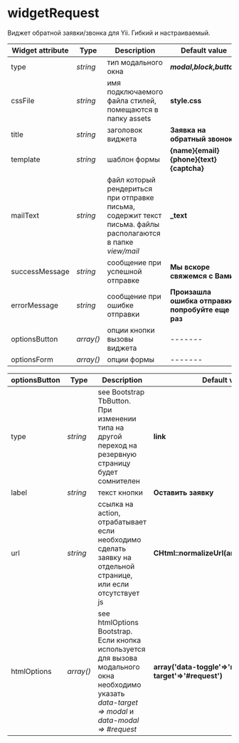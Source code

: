widgetRequest
=============

Виджет обратной заявки/звонка для Yii. Гибкий и настраиваемый.

Widget attribute |Type| Description|Default value|
------------- |------| -------------|-------|
type  |*string*| тип модального окна |***modal*,*block*,*button***| 
сssFile  |*string*| имя подключаемого файла стилей, помещаются в папку assets |**style.css**|
title |*string*|заголовок виджета|**Заявка на обратный звонок**|
template  |*string*| шаблон формы |**{name}{email}{phone}{text}{captcha}**|
mailText  |*string*| файл который рендериться при отправке письма, содержит текст письма. файлы располагаются в папке *view/mail*|**_text**|
successMessage |*string*| сообщение при успешной отправке|**Мы вскоре свяжемся с Вами!**|
errorMessage |*string*| сообщение при ошибке отправки|**Произашла ошибка отправки, попробуйте еще раз**|
optionsButton |*array()*|  опции кнопки вызовы виджета|-------|
optionsForm |*array()*| опции формы|-------|

optionsButton |Type| Description| Default value|
------------- |------| -------------|-------|
type  |*string*|see Bootstrap TbButton. При изменении типа на другой переход на резервную страницу будет сомнителен |**link**|
label  |*string*| текст кнопки|**Оставить заявку**|
url |*string*|ссылка на action, отрабатывает если необходимо сделать заявку на отдельной странице, или если отсутствует js |**CHtml::normalizeUrl(array('site/request')**|
htmlOptions |*array()*| see htmlOptions Bootstrap. Если кнопка используется для вызова модального окна необходимо указать *data-target => modal* и *data-modal => #request*|**array('data-toggle'=>'modal','data-target'=>'#request')**|
